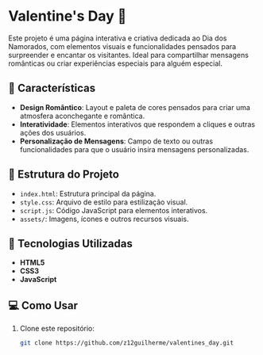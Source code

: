 # Valentine's Day 💖

Este projeto é uma página interativa e criativa dedicada ao Dia dos Namorados, com elementos visuais e funcionalidades pensados para surpreender e encantar os visitantes. Ideal para compartilhar mensagens românticas ou criar experiências especiais para alguém especial.

## 🎨 Características

- **Design Romântico**: Layout e paleta de cores pensados para criar uma atmosfera aconchegante e romântica.
- **Interatividade**: Elementos interativos que respondem a cliques e outras ações dos usuários.
- **Personalização de Mensagens**: Campo de texto ou outras funcionalidades para que o usuário insira mensagens personalizadas.

## 📂 Estrutura do Projeto

- `index.html`: Estrutura principal da página.
- `style.css`: Arquivo de estilo para estilização visual.
- `script.js`: Código JavaScript para elementos interativos.
- `assets/`: Imagens, ícones e outros recursos visuais.

## 🚀 Tecnologias Utilizadas

- **HTML5**
- **CSS3**
- **JavaScript**

## 💻 Como Usar

1. Clone este repositório:
   ```bash
   git clone https://github.com/z12guilherme/valentines_day.git
